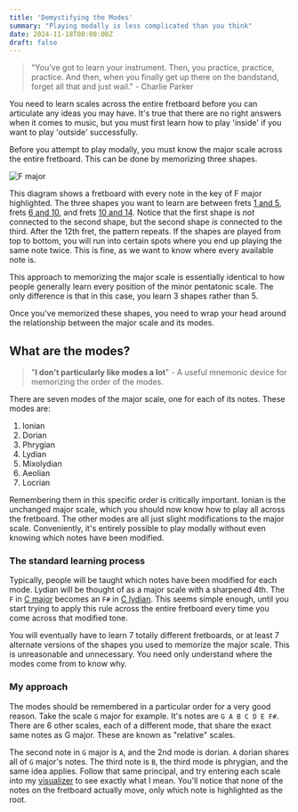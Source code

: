 ```yaml
---
title: 'Demystifying the Modes'
summary: "Playing modally is less complicated than you think"  
date: 2024-11-18T00:00:00Z
draft: false
---
```


>"You've got to learn your instrument. Then, you practice, practice, practice. And then, when you 
>finally get up there on the bandstand, forget all that and just wail." - Charlie Parker 

You need to learn scales across the entire fretboard before you can articulate any ideas you may have.
It's true that there are no right answers when it comes to music, but you must first learn how to play 
'inside' if you want to play 'outside' successfully.

Before you attempt to play modally, you must know the major scale across the entire fretboard. This can 
be done by memorizing three shapes. 

![F major](/img/demystifying-the-modes/f-major.png)

This diagram shows a fretboard with every note in the key of F major highlighted. The three shapes you 
want to learn are between 
frets [1 and 5](/fretboard/?startFret=1&endFret=5&scale=f+major), 
frets [6 and 10](/fretboard/?startFret=6&endFret=10&scale=f+major), and 
frets [10 and 14](/fretboard/?startFret=10&endFret=14&scale=f+major). 
Notice that the first shape is _not_ connected to the second shape, but the second shape _is_ connected to 
the third. After the 12th fret, the pattern repeats. If the shapes are played from top to bottom, you will 
run into certain spots where you end up playing the same note twice. This is fine, as we want to know where 
every available note is.

This approach to memorizing the major scale is essentially identical to how people generally learn 
every position of the minor pentatonic scale. The only difference is that in this case, you learn 3 
shapes rather than 5. 

Once you've memorized these shapes, you need to wrap your head around the relationship between the major 
scale and its modes. 

## What are the modes?

> "**I don't particularly like modes a lot**" - A useful mnemonic device for memorizing the order of the modes.

There are seven modes of the major scale, one for each of its notes. These modes are:
1. Ionian 
2. Dorian
3. Phrygian
4. Lydian
5. Mixolydian
6. Aeolian 
7. Locrian

Remembering them in this specific order is critically important. Ionian is the unchanged major scale, which 
you should now know how to play all across the fretboard. The other modes are all just slight modifications 
to the major scale. Conveniently, it's entirely possible to play modally without even knowing which notes 
have been modified. 

### The standard learning process
Typically, people will be taught which notes have been modified for each mode. Lydian will be thought of as 
a major scale with a sharpened 4th. The `F` in [C major](/fretboard/?scale=c+major) becomes an `F#` in 
[C lydian](/fretboard/?scale=c+lydian). This seems simple enough, until you start trying to apply this rule
across the entire fretboard every time you come across that modified tone.

You will eventually have to learn 7 totally different fretboards, or at least 7 alternate versions of the 
shapes you used to memorize the major scale. This is unreasonable and unnecessary. You need only understand 
where the modes come from to know why. 

### My approach
The modes should be remembered in a particular order for a very good reason. Take the scale `G` major for 
example. It's notes are `G A B C D E F#`. There are 6 other scales, each of a different mode, that share the 
exact same notes as G major. These are known as "relative" scales. 

The second note in `G` major is `A`, and the 2nd mode is dorian. `A` dorian shares all of `G` major's notes. 
The third note is `B`, the third mode is phrygian, and the same idea applies. Follow that same principal, and 
try entering each scale into my [visualizer](/fretboard) to see exactly what I mean. You'll notice that none 
of the notes on the fretboard actually move, only which note is highlighted as the root. 